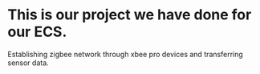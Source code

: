 # This is our project we have done for our ECS. 

Establishing zigbee network through xbee pro devices and transferring sensor data.
